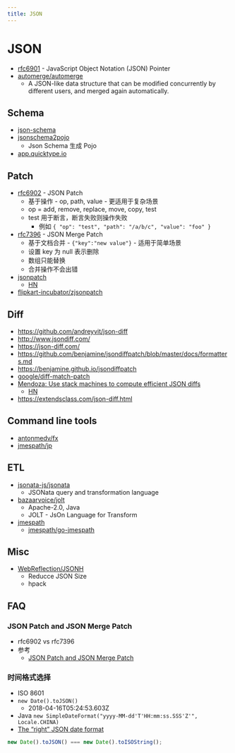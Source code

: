 ```yaml
---
title: JSON
---
```


# JSON

- [rfc6901](https://tools.ietf.org/html/rfc6901) - JavaScript Object Notation (JSON) Pointer
- [automerge/automerge](https://github.com/automerge/automerge)
  - A JSON-like data structure that can be modified concurrently by different users, and merged again automatically.

## Schema

- [json-schema](http://json-schema.org/)
- [jsonschema2pojo](http://www.jsonschema2pojo.org/)
  - Json Schema 生成 Pojo
- [app.quicktype.io](https://app.quicktype.io)

## Patch

- [rfc6902](https://tools.ietf.org/html/rfc6902) - JSON Patch
  - 基于操作 - op, path, value - 更适用于复杂场景
  - op = add, remove, replace, move, copy, test
  - test 用于断言，断言失败则操作失败
    - 例如 `{ "op": "test", "path": "/a/b/c", "value": "foo" }`
- [rfc7396](https://tools.ietf.org/html/rfc7396) - JSON Merge Patch
  - 基于文档合并 - `{"key":"new value"}` - 适用于简单场景
  - 设置 key 为 null 表示删除
  - 数组只能替换
  - 合并操作不会出错
- [jsonpatch](http://jsonpatch.com/)
  - [HN](https://news.ycombinator.com/item?id=31301627)
- [flipkart-incubator/zjsonpatch](https://github.com/flipkart-incubator/zjsonpatch)

## Diff

- https://github.com/andreyvit/json-diff
- http://www.jsondiff.com/
- https://json-diff.com/
- https://github.com/benjamine/jsondiffpatch/blob/master/docs/formatters.md
- https://benjamine.github.io/jsondiffpatch
- [google/diff-match-patch](https://github.com/google/diff-match-patch)
- [Mendoza: Use stack machines to compute efficient JSON diffs](https://www.sanity.io/blog/mendoza)
  - [HN](https://news.ycombinator.com/item?id=24943775)
- https://extendsclass.com/json-diff.html

## Command line tools

- [antonmedv/fx](https://github.com/antonmedv/fx)
- [jmespath/jp](https://github.com/jmespath/jp)

## ETL

- [jsonata-js/jsonata](https://github.com/jsonata-js/jsonata)
  - JSONata query and transformation language
- [bazaarvoice/jolt](https://github.com/bazaarvoice/jolt)
  - Apache-2.0, Java
  - JOLT - JsOn Language for Transform
- [jmespath](https://jmespath.org/)
  - [jmespath/go-jmespath](https://github.com/jmespath/go-jmespath)

## Misc

- [WebReflection/JSONH](https://github.com/WebReflection/JSONH)
  - Reducce JSON Size
  - hpack

## FAQ

### JSON Patch and JSON Merge Patch

- rfc6902 vs rfc7396
- 参考
  - [JSON Patch and JSON Merge Patch](https://erosb.github.io/post/json-patch-vs-merge-patch/)

### 时间格式选择

- ISO 8601
- `new Date().toJSON()`
  - 2018-04-16T05:24:53.603Z
- Java `new SimpleDateFormat("yyyy-MM-dd'T'HH:mm:ss.SSS'Z'", Locale.CHINA)`
- [The “right” JSON date format](https://stackoverflow.com/q/10286204/1870054)

```js
new Date().toJSON() === new Date().toISOString();
```
